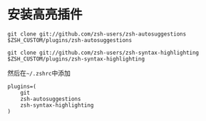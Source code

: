 # 安装高亮插件
```shell
git clone git://github.com/zsh-users/zsh-autosuggestions $ZSH_CUSTOM/plugins/zsh-autosuggestions

git clone git://github.com/zsh-users/zsh-syntax-highlighting $ZSH_CUSTOM/plugins/zsh-syntax-highlighting

```

然后在`~/.zshrc`中添加
```shell
plugins=(
    git
    zsh-autosuggestions
    zsh-syntax-highlighting
)
```